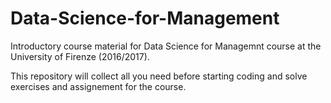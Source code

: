 # Data-Science-for-Management

Introductory course material for Data Science for Managemnt course at the University of Firenze (2016/2017).

This repository will collect all you need before starting coding and solve exercises and assignement for the course.

